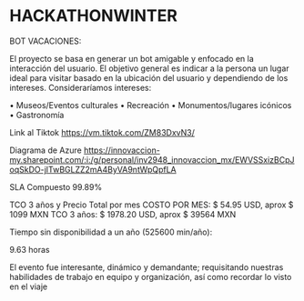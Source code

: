 # HACKATHONWINTER
BOT VACACIONES:

El proyecto se basa en generar un bot amigable y enfocado en la interacción del usuario. El objetivo general es indicar a la persona un lugar ideal para visitar basado en la ubicación del usuario y dependiendo de los intereses. 
Consideraríamos intereses: 

•	Museos/Eventos culturales
•	Recreación
•	Monumentos/lugares icónicos
•	Gastronomía

Link al Tiktok
https://vm.tiktok.com/ZM83DxvN3/

Diagrama de Azure
https://innovaccion-my.sharepoint.com/:i:/g/personal/inv2948_innovaccion_mx/EWVSSxizBCpJoqSkDO-jITwBGLZZ2mA4ByVA9ntWpQpfLA

SLA Compuesto
99.89%

TCO 3 años y Precio Total por mes
COSTO POR MES: $ 54.95 USD, aprox $ 1099 MXN
TCO 3 años: $ 1978.20 USD, aprox $ 39564 MXN

Tiempo sin disponibilidad a un año (525600 min/año):

9.63 horas

El evento fue interesante, dinámico y demandante; requisitando nuestras habilidades de trabajo en equipo y organización, así como recordar lo visto en el viaje
